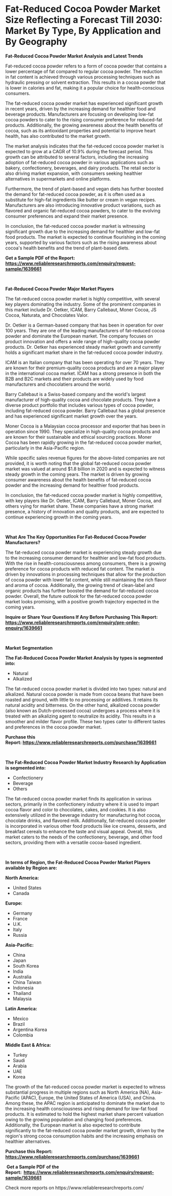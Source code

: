 <p><h1>Fat-Reduced Cocoa Powder Market Size Reflecting a Forecast Till 2030: Market By Type, By Application and By Geography</h1></p><p><strong>Fat-Reduced Cocoa Powder Market Analysis and Latest Trends</strong></p>
<p><p>Fat-reduced cocoa powder refers to a form of cocoa powder that contains a lower percentage of fat compared to regular cocoa powder. The reduction in fat content is achieved through various processing techniques such as hydraulic pressing or solvent extraction. This results in a cocoa powder that is lower in calories and fat, making it a popular choice for health-conscious consumers.</p><p>The fat-reduced cocoa powder market has experienced significant growth in recent years, driven by the increasing demand for healthier food and beverage products. Manufacturers are focusing on developing low-fat cocoa powders to cater to the rising consumer preference for reduced-fat products. Additionally, the growing awareness about the health benefits of cocoa, such as its antioxidant properties and potential to improve heart health, has also contributed to the market growth.</p><p>The market analysis indicates that the fat-reduced cocoa powder market is expected to grow at a CAGR of 10.9% during the forecast period. This growth can be attributed to several factors, including the increasing adoption of fat-reduced cocoa powder in various applications such as bakery, confectionery, beverages, and dairy products. The retail sector is also driving market expansion, with consumers seeking healthier alternatives in supermarkets and online platforms.</p><p>Furthermore, the trend of plant-based and vegan diets has further boosted the demand for fat-reduced cocoa powder, as it is often used as a substitute for high-fat ingredients like butter or cream in vegan recipes. Manufacturers are also introducing innovative product variations, such as flavored and organic fat-reduced cocoa powders, to cater to the evolving consumer preferences and expand their market presence.</p><p>In conclusion, the fat-reduced cocoa powder market is witnessing significant growth due to the increasing demand for healthier and low-fat food products. The market is expected to continue flourishing in the coming years, supported by various factors such as the rising awareness about cocoa's health benefits and the trend of plant-based diets.</p></p>
<p><strong>Get a Sample PDF of the Report:&nbsp; <a href="https://www.reliableresearchreports.com/enquiry/request-sample/1639661">https://www.reliableresearchreports.com/enquiry/request-sample/1639661</a></strong></p>
<p>&nbsp;</p>
<p><strong>Fat-Reduced Cocoa Powder Major Market Players</strong></p>
<p><p>The fat-reduced cocoa powder market is highly competitive, with several key players dominating the industry. Some of the prominent companies in this market include Dr. Oetker, ICAM, Barry Callebaut, Moner Cocoa, JS Cocoa, Naturata, and Chocolates Valor. </p><p>Dr. Oetker is a German-based company that has been in operation for over 100 years. They are one of the leading manufacturers of fat-reduced cocoa powder and dominate the European market. The company focuses on product innovation and offers a wide range of high-quality cocoa powder products. Dr. Oetker has experienced steady market growth and currently holds a significant market share in the fat-reduced cocoa powder industry.</p><p>ICAM is an Italian company that has been operating for over 70 years. They are known for their premium-quality cocoa products and are a major player in the international cocoa market. ICAM has a strong presence in both the B2B and B2C markets and their products are widely used by food manufacturers and chocolatiers around the world.</p><p>Barry Callebaut is a Swiss-based company and the world's largest manufacturer of high-quality cocoa and chocolate products. They have a diverse product portfolio that includes various types of cocoa powder, including fat-reduced cocoa powder. Barry Callebaut has a global presence and has experienced significant market growth over the years.</p><p>Moner Cocoa is a Malaysian cocoa processor and exporter that has been in operation since 1990. They specialize in high-quality cocoa products and are known for their sustainable and ethical sourcing practices. Moner Cocoa has been rapidly growing in the fat-reduced cocoa powder market, particularly in the Asia-Pacific region.</p><p>While specific sales revenue figures for the above-listed companies are not provided, it is worth noting that the global fat-reduced cocoa powder market was valued at around $1.8 billion in 2020 and is expected to witness steady growth in the coming years. The market is driven by growing consumer awareness about the health benefits of fat-reduced cocoa powder and the increasing demand for healthier food products.</p><p>In conclusion, the fat-reduced cocoa powder market is highly competitive, with key players like Dr. Oetker, ICAM, Barry Callebaut, Moner Cocoa, and others vying for market share. These companies have a strong market presence, a history of innovation and quality products, and are expected to continue experiencing growth in the coming years.</p></p>
<p>&nbsp;</p>
<p><strong>What Are The Key Opportunities For Fat-Reduced Cocoa Powder Manufacturers?</strong></p>
<p><p>The fat-reduced cocoa powder market is experiencing steady growth due to the increasing consumer demand for healthier and low-fat food products. With the rise in health-consciousness among consumers, there is a growing preference for cocoa products with reduced fat content. The market is driven by innovations in processing techniques that allow for the production of cocoa powder with lower fat content, while still maintaining the rich flavor and aroma of cocoa. Additionally, the growing trend of clean-label and organic products has further boosted the demand for fat-reduced cocoa powder. Overall, the future outlook for the fat-reduced cocoa powder market looks promising, with a positive growth trajectory expected in the coming years.</p></p>
<p><strong>Inquire or Share Your Questions If Any Before Purchasing This Report: <a href="https://www.reliableresearchreports.com/enquiry/pre-order-enquiry/1639661">https://www.reliableresearchreports.com/enquiry/pre-order-enquiry/1639661</a></strong></p>
<p>&nbsp;</p>
<p><strong>Market Segmentation</strong></p>
<p><strong>The Fat-Reduced Cocoa Powder Market Analysis by types is segmented into:</strong></p>
<p><ul><li>Natural</li><li>Alkalized</li></ul></p>
<p><p>The fat-reduced cocoa powder market is divided into two types: natural and alkalized. Natural cocoa powder is made from cocoa beans that have been roasted and ground, with little to no processing or additives. It retains its natural acidity and bitterness. On the other hand, alkalized cocoa powder (also known as Dutch-processed cocoa) undergoes a process where it is treated with an alkalizing agent to neutralize its acidity. This results in a smoother and milder flavor profile. These two types cater to different tastes and preferences in the cocoa powder market.</p></p>
<p><strong>Purchase this Report:&nbsp;<a href="https://www.reliableresearchreports.com/purchase/1639661">https://www.reliableresearchreports.com/purchase/1639661</a></strong></p>
<p>&nbsp;</p>
<p><strong>The Fat-Reduced Cocoa Powder Market Industry Research by Application is segmented into:</strong></p>
<p><ul><li>Confectionery</li><li>Beverage</li><li>Others</li></ul></p>
<p><p>The fat-reduced cocoa powder market finds its application in various sectors, primarily in the confectionery industry where it is used to impart cocoa flavor and color to chocolates, cakes, and cookies. It is also extensively utilized in the beverage industry for manufacturing hot cocoa, chocolate drinks, and flavored milk. Additionally, fat-reduced cocoa powder is incorporated in various other food products like ice creams, desserts, and breakfast cereals to enhance the taste and visual appeal. Overall, this market caters to the needs of the confectionery, beverage, and other food sectors, providing them with a versatile cocoa-based ingredient.</p></p>
<p>&nbsp;</p>
<p><strong>In terms of Region, the Fat-Reduced Cocoa Powder Market Players available by Region are:</strong></p>
<p>
    <p> <strong> North America: </strong>
        <ul>
            <li>United States</li>
            <li>Canada</li>
        </ul>
        </p> 
    <p> <strong> Europe: </strong>
        <ul>
            <li>Germany</li>
            <li>France</li>
            <li>U.K.</li>
            <li>Italy</li>
            <li>Russia</li>
        </ul>
        </p> 
    <p> <strong> Asia-Pacific: </strong>
        <ul>
            <li>China</li>
            <li>Japan</li>
            <li>South Korea</li>
            <li>India</li>
            <li>Australia</li>
            <li>China Taiwan</li>
            <li>Indonesia</li>
            <li>Thailand</li>
            <li>Malaysia</li>
        </ul>
        </p> 
    <p> <strong> Latin America: </strong>
        <ul>
            <li>Mexico</li>
            <li>Brazil</li>
            <li>Argentina Korea</li>
            <li>Colombia</li>
        </ul>
        </p> 
    <p> <strong> Middle East & Africa: </strong>
        <ul>
            <li>Turkey</li>
            <li>Saudi</li>
            <li>Arabia</li>
            <li>UAE</li>
            <li>Korea</li>
        </ul>
    </p>
    </p>
<p><p>The growth of the fat-reduced cocoa powder market is expected to witness substantial progress in multiple regions such as North America (NA), Asia-Pacific (APAC), Europe, the United States of America (USA), and China. Among these, the APAC region is anticipated to dominate the market due to the increasing health consciousness and rising demand for low-fat food products. It is estimated to hold the highest market share percent valuation owing to the growing population and changing food preferences. Additionally, the European market is also expected to contribute significantly to the fat-reduced cocoa powder market growth, driven by the region's strong cocoa consumption habits and the increasing emphasis on healthier alternatives.</p></p>
<p><strong>Purchase this Report: <a href="https://www.reliableresearchreports.com/purchase/1639661">https://www.reliableresearchreports.com/purchase/1639661</a></strong></p>
<p>&nbsp;<strong>Get a Sample PDF of the Report:&nbsp;&nbsp;<a href="https://www.reliableresearchreports.com/enquiry/request-sample/1639661">https://www.reliableresearchreports.com/enquiry/request-sample/1639661</a></strong></p>
<p><strong></strong></p>
<p>Check more reports on https://www.reliableresearchreports.com/</p>